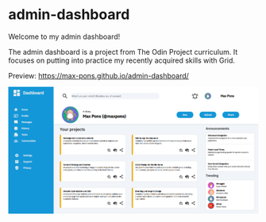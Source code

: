 # admin-dashboard

Welcome to my admin dashboard!

The admin dashboard is a project from The Odin Project curriculum.
 It focuses on putting into practice my recently acquired skills with Grid.

 Preview:  https://max-pons.github.io/admin-dashboard/


 ![preview](images/Screenshot%20from%202023-05-08%2000-28-52.png)
